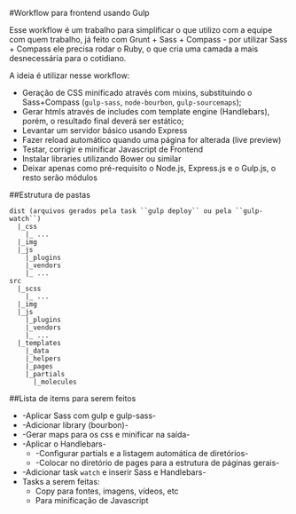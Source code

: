 #Workflow para frontend usando Gulp

Esse workflow é um trabalho para simplificar o que utilizo com a equipe com quem trabalho, já feito com Grunt + Sass + Compass - por utilizar Sass + Compass ele precisa rodar o Ruby, o que cria uma camada a mais desnecessária para o cotidiano.

A ideia é utilizar nesse workflow:
* Geração de CSS minificado através com mixins, substituindo o Sass+Compass (``gulp-sass``, ``node-bourbon``, ``gulp-sourcemaps``);
* Gerar htmls através de includes com template engine (Handlebars), porém, o resultado final deverá ser estático;
* Levantar um servidor básico usando Express
* Fazer reload automático quando uma página for alterada (live preview)
* Testar, corrigir e minificar Javascript de Frontend
* Instalar libraries utilizando Bower ou similar
* Deixar apenas como pré-requisito o Node.js, Express.js e o Gulp.js, o resto serão módulos

##Estrutura de pastas

```
dist (arquivos gerados pela task ``gulp deploy`` ou pela ``gulp-watch``)
  |_css
    |_ ...
  |_img
  |_js
    |_plugins
    |_vendors
    |_ ...
src
  |_scss
    |_ ...
  |_img
  |_js
    |_plugins
    |_vendors
    |_ ...
  |_templates
    |_data
    |_helpers
    |_pages
    |_partials
      |_molecules
```
##Lista de items para serem feitos
* -Aplicar Sass com gulp e gulp-sass-
* -Adicionar library (bourbon)-
* -Gerar maps para os css e minificar na saída-
* -Aplicar o Handlebars-
  * -Configurar partials e a listagem automática de diretórios-
  * -Colocar no diretório de pages para a estrutura de páginas gerais-
* -Adicionar task ``watch`` e inserir Sass e Handlebars-
* Tasks a serem feitas:
  * Copy para fontes, imagens, vídeos, etc
  * Para minificação de Javascript
